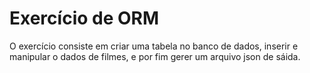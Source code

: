 # Exercício de ORM

O exercício consiste em criar uma tabela no banco de dados, inserir e manipular o dados de filmes, e por fim gerer um arquivo json de sáida.
